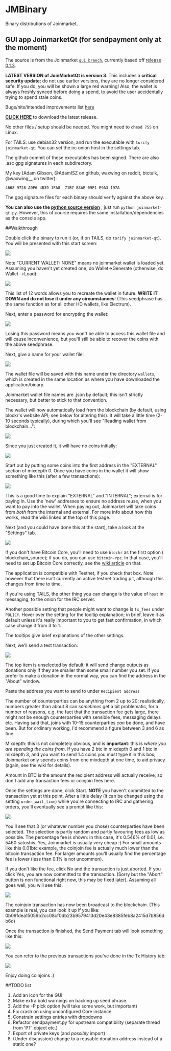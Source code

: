 # JMBinary

Binary distributions of Joinmarket.

## GUI app JoinmarketQt (for sendpayment only at the moment)

The source is from the Joinmarket [`gui branch`](https://github.com/Joinmarket-Org/joinmarket/tree/gui), 
currently based off [release 0.1.3](https://github.com/joinmarket-org/joinmarket/releases).

**LATEST VERSION of JoinMarketQt is version 3**. This includes a **critical security update**; do not use earlier versions, they are no longer considered safe. If you do, you will be shown a large red warning! Also, the wallet is always freshly synced before doing a spend, to avoid the user accidentally trying to spend stale coins.

Bugs/nits/intended improvements list [here](#todo-list)

**[CLICK HERE](https://github.com/JoinMarket-Org/JMBinary/releases/tag/v3-0.1.3)** to download the latest release.

No other files / setup should be needed. You might need to `chmod 755` on Linux.

For TAILS: use debian32 version, and run the executable with `torify joinmarket-qt`. You can set the irc onion host in the settings tab.

The github commit of these executables has been signed. There are also .asc gpg signatures in each subdirectory.

My key (Adam Gibson, @AdamISZ on github, waxwing on reddit, btctalk, @waxwing__ on twitter): 

    4668 9728 A9F6 4B39 1FA8  71B7 B3AE 09F1 E9A3 197A

The gpg signature files for each binary should verify against the above key.

**You can also use the [python source version](https://github.com/Joinmarket-Org/joinmarket/tree/gui)** ; just run `python joinmarket-qt.py`. However, this of course requires the same installation/dependencies as the console app.

##Walkthrough

Double click the binary to run it (or, if on TAILS, do `torify joinmarket-qt`).
You will be presented with this start screen:

![](/images/jm_start.png)

Note "CURRENT WALLET: NONE" means no joinmarket wallet is loaded yet. Assuming you haven't
yet created one, do Wallet->Generate (otherwise, do Wallet-->Load):

![](/images/jm_seedphrase.png)

This list of 12 words allows you to recreate the wallet in future. **WRITE IT DOWN and do not 
lose it under any circumstances**! (This seedphrase has the same function as for all other
HD wallets, like Electrum).

Next, enter a password for encrypting the wallet:

![](/images/jm_newpassword.png)

Losing this password means you won't be able to access this wallet file and will cause
inconvenience, but you'll still be able to recover the coins with the above seedphrase.

Next, give a name for your wallet file:

![](/images/jm_newwalletfile.png)

The wallet file will be saved with this name under the directory `wallets`, which is 
created in the same location as where you have downloaded the application/binary.

Joinmarket wallet file names are .json by default; this isn't strictly necessary, but better to 
stick to that convention.

The wallet will now automatically load from the blockchain (by default, using blockr's
website API; see below for altering this). It will take a little time (2-10 seconds typically), during which you'll
see "Reading wallet from blockchain...":

![](/images/jm_loadingwallet.png)

Since you just created it, it will have no coins initially:

![](/images/jm_newwalletsynced.png)

Start out by putting some coins into the first address in the "EXTERNAL" section 
of mixdepth 0. Once you have coins in the wallet it will show something like this 
(after a few transactions):

![](/images/jm_walletloadedcoins.png)

This is a good time to explain "EXTERNAL" and "INTERNAL"; external is for paying in. 
Use the 'new' addresses to ensure no address reuse, when you want to pay into the wallet.
When paying out, Joinmarket will take coins from *both* from the internal and external. 
For more info about how this works, read the wiki linked at the top of this page.

Next (and you could have done this at the start), take a look at the "Settings" tab.

![](/images/jm_settings.png)

If you don't have Bitcoin Core, you'll need to use `blockr` as the first option (
blockchain_source); if you do, you can use `bitcoin-rpc`. In that case, you'll need 
to set up Bitcoin Core correctly, see the 
[wiki article](https://github.com/JoinMarket-Org/joinmarket/wiki/Running-JoinMarket-with-Bitcoin-Core-full-node) on that.

The application is compatible with Testnet, if you check that box. Note however that 
there isn't currently an active testnet trading pit, although this changes from time 
to time.

If you're using TAILS, the other thing you can change is the value of `host` in messaging,
to the onion for the IRC server.

Another possible setting that people might want to change is `tx_fees` under `POLICY`. 
Hover over the setting for the tooltip explanation; in brief, leave it as default unless 
it's really important to you to get fast confirmation, in which case change it from 3 to 1.

The tooltips give brief explanations of the other settings.

Next, we'll send a test transaction:

![](/images/jm_sendStart.png)

The top item is unselected by default; it will send change outputs as donations only 
if they are smaller than some small number you set. If you prefer to make a donation 
in the normal way, you can find the address in the "About" window.

Paste the address you want to send to under `Recipient address`

The number of counterparties can be anything from 2 up to 20; realistically, numbers 
greater than about 8 can *sometimes* get a bit problematic, for a number of reasons, e.g. 
the fact that the transaction fee gets large, there might not be enough counterparties 
with sensible fees, messaging delays etc. Having said that, joins with 10-15 counterparties 
*can* be done, and have been. But for ordinary working, I'd recommend a figure between 
3 and 6 as fine.

Mixdepth: this is not completely obvious, and is **important**: this is *where you are 
spending the coins from*. If you have 2 btc in mixdepth 0 and 1 btc in mixdepth 3, and 
you want to send 1.4 coins you must type `0` in this box; Joinmarket only spends coins 
from one mixdepth at one time, to aid privacy (again, see the wiki for details).

Amount in BTC is the amount the recipient address will actually receive; so don't add 
any transaction fees or coinjoin fees here.

Once the settings are done, click Start. **NOTE** you haven't committed to the transaction 
yet at this point. After a little delay (it can be changed using the setting `order_wait_time`) 
while you're connecting to IRC and gathering orders, you'll eventually see a prompt like this:

![](/images/jm_checktransaction.png)

You'll see that 3 (or whatever number you chose) counterparties have been selected. The 
selection is partly random and partly favouring fees as low as possible. The percentage 
fee is shown: in this case, it's 0.546% of 0.01, i.e. 5460 satoshis. Yes, Joinmarket is 
usually very cheap :) For small amounts like this 0.01btc example, the coinjoin fee is 
actually much lower than the bitcoin transaction fee. For larger amounts you'll usually 
find the percentage fee is lower (less than 0.1% is not uncommon).

If you don't like the fee, click No and the transaction is just aborted. If you click Yes, 
you are now committed to the transaction. (Sorry but the "Abort" button is non functional 
right now, this may be fixed later). Assuming all goes well, you will see this:

![](/images/jm_transactionsuccess.png)

The coinjoin transaction has now been broadcast to the blockchain. (This example is real, 
you can look it up if you like: 0b09fdea15059b2cc08cf0db23b9579413d20e43e8385feb8a2415d7b856db6d)

Once the transaction is finished, the Send Payment tab will look something like this:

![](/images/tx_completedsend.png)

You can refer to the previous transactions you've done in the Tx History tab:

![](/images/jm_txhist.png)

Enjoy doing coinjoins :)

##TODO list

1. Add an icon for the GUI
2. Make extra bold warnings on backing up seed phrase.
2. Add the -P pick option (will take some work, but important)
3. Fix crash on using unconfigured Core instance
4. Constrain settings entries with dropdowns
5. Refactor sendpayment.py for upstream compatibility (separate thread from 'PT' object etc.)
6. Export of private keys (and *possibly* import)
7. (Under discussion) change to a reusable donation address instead of a static one? 







